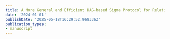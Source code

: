```yaml
---
title: A More General and Efficient DAG-based Sigma Protocol for Relations in CNF
date: '2024-01-01'
publishDate: '2025-05-18T16:29:52.968336Z'
publication_types:
- manuscript
---
```

